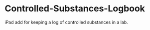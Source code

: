 Controlled-Substances-Logbook
=============================

iPad add for keeping a log of controlled substances in a lab.